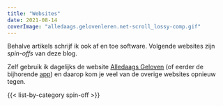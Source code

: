 ```yaml
---
title: "Websites"
date: 2021-08-14
coverImage: "alledaags.gelovenleren.net-scroll_lossy-comp.gif"
---
```


Behalve artikels schrijf ik ook af en toe software. Volgende websites zijn *spin-offs* van deze blog.

Zelf gebruik ik dagelijks de website [Alledaags Geloven](https://alledaags.gelovenleren.net/) (of eerder de bijhorende [app](https://play.google.com/store/apps/details?id=net.gelovenleren.alledaags)) en daarop kom je veel van de overige websites opnieuw tegen. 

{{< list-by-category spin-off >}}
